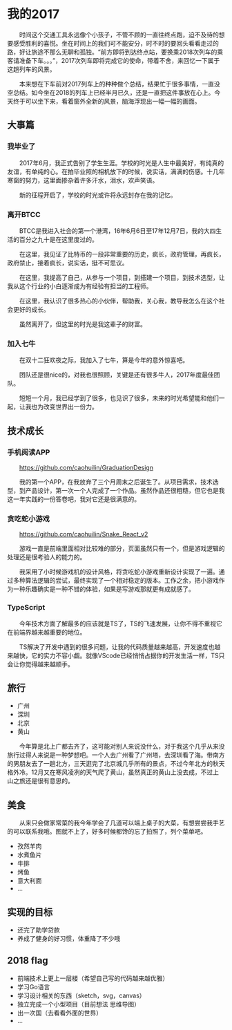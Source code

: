 # 我的2017

&emsp;&emsp;时间这个交通工具永远像个小孩子，不管不顾的一直往终点跑，迫不及待的想要感受胜利的喜悦。坐在时间上的我们可不能安分，时不时的要回头看看走过的路，好让旅途不那么无聊和孤独。“前方即将到达终点站，要换乘2018次列车的乘客请准备下车。。。”，2017次列车即将完成它的使命，带着不舍，来回忆一下属于这趟列车的风景。

&emsp;&emsp;本来想在下车前对2017列车上的种种做个总结，结果忙于很多事情，一直没空总结。如今坐在2018的列车上已经半月已久，还是一直把这件事放在心上。今天终于可以坐下来，看着窗外全新的风景，脑海浮现出一幅一幅的画面。

## 大事篇

### 我毕业了

&emsp;&emsp;2017年6月，我正式告别了学生生涯。学校的时光是人生中最美好，有纯真的友谊，有单纯的心。在拍毕业照的相机放下的时候，说实话，满满的伤感。十几年寒窗的努力，这里面掺杂着许多汗水，泪水，欢声笑语。

&emsp;&emsp;新的征程开启了，学校的时光或许将永远封存在我的记忆。

### 离开BTCC

&emsp;&emsp;BTCC是我进入社会的第一个港湾，16年6月6日至17年12月7日，我的大四生活的百分之九十是在这里度过的。

&emsp;&emsp;在这里，我见证了比特币的一段非常重要的历史，疯长，政府管理，再疯长，政府禁止，接着疯长，说实话，挺不可思议。

&emsp;&emsp;在这里，我提高了自己，从参与一个项目，到搭建一个项目，到技术选型，让我从这个行业的小白逐渐成为有经验有担当的工程师。

&emsp;&emsp;在这里，我认识了很多热心的小伙伴，帮助我，关心我，教导我怎么在这个社会更好的成长。

&emsp;&emsp;虽然离开了，但这里的时光是我这辈子的财富。

### 加入七牛

&emsp;&emsp;在双十二狂欢夜之际，我加入了七牛，算是今年的意外惊喜吧。

&emsp;&emsp;团队还是很nice的，对我也很照顾，关键是还有很多牛人，2017年度最佳团队。

&emsp;&emsp;短短一个月，我已经学到了很多，也见识了很多，未来的时光希望能和他们一起，让我也为改变世界出一份力。

## 技术成长

### 手机阅读APP

&emsp;&emsp;https://github.com/caohuilin/GraduationDesign

&emsp;&emsp;我的第一个APP，在我放弃了三个月周末之后诞生了。从项目需求，技术选型，到产品设计，第一次一个人完成了一个作品。虽然作品还很粗糙，但它也是我这一年实践的一份答卷吧，我对它还是很满意的。

### 贪吃蛇小游戏

&emsp;&emsp;https://github.com/caohuilin/Snake_React_v2

&emsp;&emsp;游戏一直是前端里面相对比较难的部分，页面虽然只有一个，但是游戏逻辑的处理还是很考验人的能力的。

&emsp;&emsp;我采用了小时候游戏机的设计风格，将贪吃蛇小游戏重新设计实现了一遍。通过多种算法逻辑的尝试，最终实现了一个相对稳定的版本。工作之余，把小游戏作为一种乐趣确实是一种不错的体验，如果是写游戏那就更有成就感了。

### TypeScript

&emsp;&emsp;今年技术方面了解最多的应该就是TS了，TS的飞速发展，让你不得不重视它在前端界越来越重要的地位。

&emsp;&emsp;TS解决了开发中遇到的很多问题，让我的代码质量越来越高，开发速度也越来越快，它的实力不容小觑。就像VScode已经悄悄占据你的开发生活一样，TS只会让你觉得越来越顺手。

## 旅行

- 广州
- 深圳
- 北京
- 黄山

&emsp;&emsp;今年算是北上广都去齐了，这可能对别人来说没什么，对于我这个几乎从来没旅行过得人来说是一种梦想吧。一个人去广州看了广州塔，去深圳看了海。带南方的男朋友去了一趟北方，三天逛完了北京城几乎所有的景点，不过今年北方的秋天格外冷。12月又在寒风凌冽的天气爬了黄山，虽然真正的黄山上没去成，不过上山之旅还是很有意思的。

## 美食

&emsp;&emsp;从来只会做家常菜的我今年学会了几道可以端上桌子的大菜，有想尝尝我手艺的可以联系我哦。图就不上了，好多时候都馋的忘了拍照了，列个菜单吧。

- 孜然羊肉
- 水煮鱼片
- 牛排
- 烤鱼
- 意大利面
- ...

## 实现的目标

- 还完了助学贷款
- 养成了健身的好习惯，体重降了不少哦

## 2018 flag

- 前端技术上更上一层楼（希望自己写的代码越来越优雅）
- 学习Go语言
- 学习设计相关的东西（sketch，svg，canvas）
- 独立完成一个小型项目（目前想法 思维导图）
- 出一次国（去看看外面的世界）
- ...




